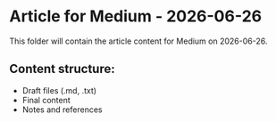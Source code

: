 # Article for Medium - 2026-06-26

This folder will contain the article content for Medium on 2026-06-26.

## Content structure:
- Draft files (.md, .txt)
- Final content
- Notes and references
